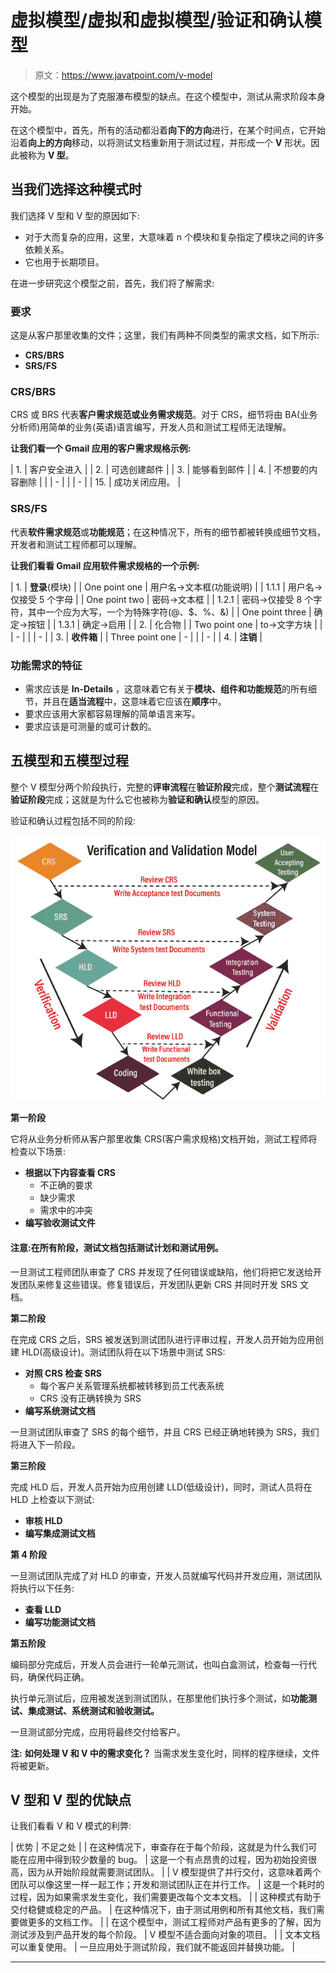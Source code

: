 # 虚拟模型/虚拟和虚拟模型/验证和确认模型

> 原文：<https://www.javatpoint.com/v-model>

这个模型的出现是为了克服瀑布模型的缺点。在这个模型中，测试从需求阶段本身开始。

在这个模型中，首先，所有的活动都沿着**向下的方向**进行，在某个时间点，它开始沿着**向上的方向**移动，以将测试文档重新用于测试过程，并形成一个 **V** 形状。因此被称为 **V 型**。

## 当我们选择这种模式时

我们选择 V 型和 V 型的原因如下:

*   对于大而复杂的应用，这里，大意味着 n 个模块和复杂指定了模块之间的许多依赖关系。
*   它也用于长期项目。

在进一步研究这个模型之前，首先，我们将了解需求:

### 要求

这是从客户那里收集的文件；这里，我们有两种不同类型的需求文档，如下所示:

*   **CRS/BRS**
*   **SRS/FS**

### CRS/BRS

CRS 或 BRS 代表**客户需求规范或业务需求规范**。对于 CRS，细节将由 BA(业务分析师)用简单的业务(英语)语言编写，开发人员和测试工程师无法理解。

**让我们看一个 Gmail 应用的客户需求规格示例:**

| 1. | 客户安全进入 |
| 2. | 可选创建邮件 |
| 3. | 能够看到邮件 |
| 4. | 不想要的内容删除 |
|  | - |
|  | - |
| 15. | 成功关闭应用。 |

### SRS/FS

代表**软件需求规范**或**功能规范**；在这种情况下，所有的细节都被转换成细节文档，开发者和测试工程师都可以理解。

**让我们看看 Gmail 应用软件需求规格的一个示例:**

| 1. | **登录**(模块) |
| One point one | 用户名→文本框(功能说明) |
| 1.1.1 | 用户名→仅接受 5 个字母 |
| One point two | 密码→文本框 |
| 1.2.1 | 密码→仅接受 8 个字符，其中一个应为大写，一个为特殊字符(@、$、%、&) |
| One point three | 确定→按钮 |
| 1.3.1 | 确定→启用 |
| 2. | 化合物 |
| Two point one | to→文字方块 |
|  | - |
|  | - |
| 3. | **收件箱** |
| Three point one | - |
|  | - |
| 4. | **注销** |

### 功能需求的特征

*   需求应该是 **In-Details** ，这意味着它有关于**模块、组件和功能规范**的所有细节，并且在**适当流程**中，这意味着它应该在**顺序**中。
*   要求应该用大家都容易理解的简单语言来写。
*   要求应该是可测量的或可计数的。

## 五模型和五模型过程

整个 V 模型分两个阶段执行，完整的**评审流程**在**验证阶段**完成，整个**测试流程**在**验证阶段**完成；这就是为什么它也被称为**验证和确认**模型的原因。

验证和确认过程包括不同的阶段:

![V-model](img/0e08bd26a7d0e1f00375741c7dff56a2.png)

**第一阶段**

它将从业务分析师从客户那里收集 CRS(客户需求规格)文档开始，测试工程师将检查以下场景:

*   **根据以下内容查看 CRS**
    *   不正确的要求
    *   缺少需求
    *   需求中的冲突
*   **编写验收测试文件**

#### 注意:在所有阶段，测试文档包括测试计划和测试用例。

一旦测试工程师团队审查了 CRS 并发现了任何错误或缺陷，他们将把它发送给开发团队来修复这些错误。修复错误后，开发团队更新 CRS 并同时开发 SRS 文档。

**第二阶段**

在完成 CRS 之后，SRS 被发送到测试团队进行评审过程，开发人员开始为应用创建 HLD(高级设计)。测试团队将在以下场景中测试 SRS:

*   **对照 CRS 检查 SRS**
    *   每个客户关系管理系统都被转移到员工代表系统
    *   CRS 没有正确转换为 SRS
*   **编写系统测试文档**

一旦测试团队审查了 SRS 的每个细节，并且 CRS 已经正确地转换为 SRS，我们将进入下一阶段。

**第三阶段**

完成 HLD 后，开发人员开始为应用创建 LLD(低级设计)，同时，测试人员将在 HLD 上检查以下测试:

*   **审核 HLD**
*   **编写集成测试文档**

**第 4 阶段**

一旦测试团队完成了对 HLD 的审查，开发人员就编写代码并开发应用，测试团队将执行以下任务:

*   **查看 LLD**
*   **编写功能测试文档**

**第五阶段**

编码部分完成后，开发人员会进行一轮单元测试，也叫白盒测试，检查每一行代码，确保代码正确。

执行单元测试后，应用被发送到测试团队，在那里他们执行多个测试，如**功能测试、集成测试、系统测试和验收测试。**

一旦测试部分完成，应用将最终交付给客户。

**注:**
**如何处理 V 和 V 中的需求变化？**
当需求发生变化时，同样的程序继续，文件将被更新。

## V 型和 V 型的优缺点

让我们看看 V 和 V 模式的利弊:

| 优势 | 不足之处 |
| 在这种情况下，审查存在于每个阶段，这就是为什么我们可能在应用中得到较少数量的 bug。 | 这是一个有点昂贵的过程，因为初始投资很高，因为从开始阶段就需要测试团队。 |
| V 模型提供了并行交付，这意味着两个团队可以像这里一样一起工作；开发和测试团队正在并行工作。 | 这是一个耗时的过程，因为如果需求发生变化，我们需要更改每个文本文档。 |
| 这种模式有助于交付稳健或稳定的产品。 | 在这种情况下，由于测试用例和所有其他文档，我们需要做更多的文档工作。 |
| 在这个模型中，测试工程师对产品有更多的了解，因为测试涉及到产品开发的每个阶段。 | V 模型不适合面向对象的项目。 |
| 文本文档可以重复使用。 | 一旦应用处于测试阶段，我们就不能返回并替换功能。 |

* * *